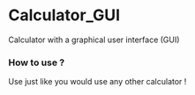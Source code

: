 # Calculator_GUI
Calculator with a graphical user interface (GUI)

### How to use ?
Use just like you would use any other calculator !
